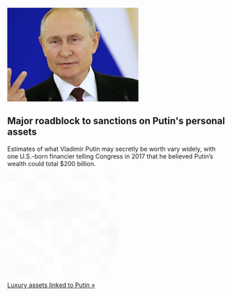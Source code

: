 
![Major roadblock to sanctions on Putin's personal assets](./20220227235846.png)
## Major roadblock to sanctions on Putin's personal assets

Estimates of what Vladimir Putin may secretly be worth vary widely, with one U.S.-born financier telling Congress in 2017 that he believed Putin’s wealth could total $200 billion.

![pic](../square_bg.png)

[Luxury assets linked to Putin »](https://www.yahoo.com/news/putin-faces-sanctions-assets-remain-155614443.html)
